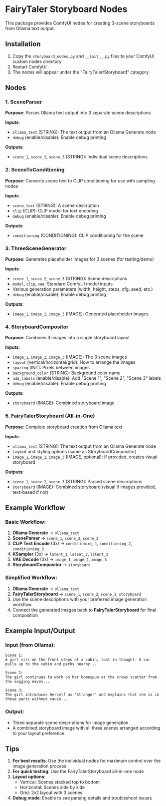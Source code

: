 # FairyTaler Storyboard Nodes

This package provides ComfyUI nodes for creating 3-scene storyboards from Ollama text output.

## Installation

1. Copy the `storyboard_nodes.py` and `__init__.py` files to your ComfyUI custom nodes directory
2. Restart ComfyUI
3. The nodes will appear under the "FairyTaler/Storyboard" category

## Nodes

### 1. SceneParser
**Purpose**: Parses Ollama text output into 3 separate scene descriptions

**Inputs**:
- `ollama_text` (STRING): The text output from an Ollama Generate node
- `debug` (enable/disable): Enable debug printing

**Outputs**:
- `scene_1`, `scene_2`, `scene_3` (STRING): Individual scene descriptions

### 2. SceneToConditioning
**Purpose**: Converts scene text to CLIP conditioning for use with sampling nodes

**Inputs**:
- `scene_text` (STRING): A scene description
- `clip` (CLIP): CLIP model for text encoding
- `debug` (enable/disable): Enable debug printing

**Outputs**:
- `conditioning` (CONDITIONING): CLIP conditioning for the scene

### 3. ThreeSceneGenerator
**Purpose**: Generates placeholder images for 3 scenes (for testing/demo)

**Inputs**:
- `scene_1`, `scene_2`, `scene_3` (STRING): Scene descriptions
- `model`, `clip`, `vae`: Standard ComfyUI model inputs
- Various generation parameters (width, height, steps, cfg, seed, etc.)
- `debug` (enable/disable): Enable debug printing

**Outputs**:
- `image_1`, `image_2`, `image_3` (IMAGE): Generated placeholder images

### 4. StoryboardCompositor
**Purpose**: Combines 3 images into a single storyboard layout

**Inputs**:
- `image_1`, `image_2`, `image_3` (IMAGE): The 3 scene images
- `layout` (vertical/horizontal/grid): How to arrange the images
- `spacing` (INT): Pixels between images
- `background_color` (STRING): Background color name
- `add_labels` (enable/disable): Add "Scene 1", "Scene 2", "Scene 3" labels
- `debug` (enable/disable): Enable debug printing

**Outputs**:
- `storyboard` (IMAGE): Combined storyboard image

### 5. FairyTalerStoryboard (All-in-One)
**Purpose**: Complete storyboard creation from Ollama text

**Inputs**:
- `ollama_text` (STRING): The text output from an Ollama Generate node
- Layout and styling options (same as StoryboardCompositor)
- `image_1`, `image_2`, `image_3` (IMAGE, optional): If provided, creates visual storyboard

**Outputs**:
- `scene_1`, `scene_2`, `scene_3` (STRING): Parsed scene descriptions
- `storyboard` (IMAGE): Combined storyboard (visual if images provided, text-based if not)

## Example Workflow

### Basic Workflow:
1. **Ollama Generate** → `ollama_text`
2. **SceneParser** → `scene_1`, `scene_2`, `scene_3`
3. **CLIP Text Encode** (3x) → `conditioning_1`, `conditioning_2`, `conditioning_3`
4. **KSampler** (3x) → `latent_1`, `latent_2`, `latent_3`
5. **VAE Decode** (3x) → `image_1`, `image_2`, `image_3`
6. **StoryboardCompositor** → `storyboard`

### Simplified Workflow:
1. **Ollama Generate** → `ollama_text`
2. **FairyTalerStoryboard** → `scene_1`, `scene_2`, `scene_3`, `storyboard`
3. Use the scene descriptions with your preferred image generation workflow
4. Connect the generated images back to **FairyTalerStoryboard** for final composition

## Example Input/Output

### Input (from Ollama):
```
Scene 1:
A girl sits on the front steps of a cabin, lost in thought. A car pulls up to the cabin and parks nearby...

Scene 2:
The girl continues to work on her homespun as the crows scatter from the sagging eaves...

Scene 3:
The girl introduces herself as "Stranger" and explains that she is in these parts without cause...
```

### Output:
- Three separate scene descriptions for image generation
- A combined storyboard image with all three scenes arranged according to your layout preference

## Tips

1. **For best results**: Use the individual nodes for maximum control over the image generation process
2. **For quick testing**: Use the FairyTalerStoryboard all-in-one node
3. **Layout options**: 
   - Vertical: Scenes stacked top to bottom
   - Horizontal: Scenes side by side
   - Grid: 2x2 layout with 3 scenes
4. **Debug mode**: Enable to see parsing details and troubleshoot issues
